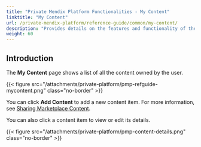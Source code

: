 ```yaml
---
title: "Private Mendix Platform Functionalities - My Content"
linktitle: "My Content"
url: /private-mendix-platform/reference-guide/common/my-content/
description: "Provides details on the features and functionality of the My Content page of Private Mendix Platform."
weight: 60
---
```


## Introduction

The **My Content** page shows a list of all the content owned by the user.

{{< figure src="/attachments/private-platform/pmp-refguide-mycontent.png" class="no-border" >}}

You can click **Add Content** to add a new content item. For more information, see [Sharing Marketplace Content](/private-mendix-platform/user-guide/#sharing).

You can also click a content item to view or edit its details.

{{< figure src="/attachments/private-platform/pmp-content-details.png" class="no-border" >}}